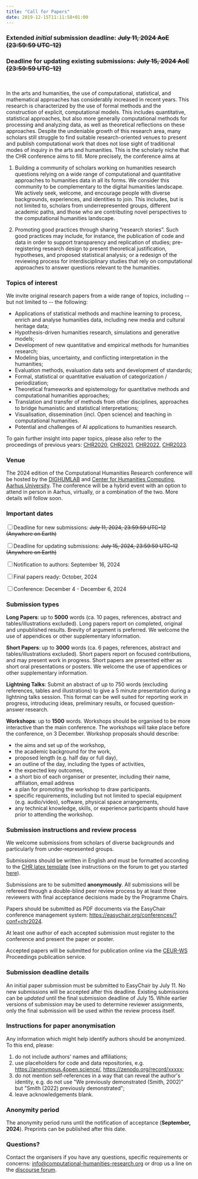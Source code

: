 ```yaml
---
title: "Call for Papers"
date: 2019-12-15T11:11:58+01:00
---
```


<h3 class="center"><b><span style="text-align:center;">Extended <i>initial</i> submission 
deadline: <s>July 11, 2024 AoE (23:59:59 UTC-12)</s></b></h3>
<h3 class="center"><b><span style="text-align:center;">Deadline for updating existing submissions: 
<s>July 15, 2024 AoE (23:59:59 UTC-12)</s></b></h3></br>

In the arts and humanities, the use of computational, statistical, and 
mathematical approaches has considerably increased in recent years. This 
research is characterized by the use of formal methods and the construction 
of explicit, computational models. This includes quantitative, statistical 
approaches, but also more generally computational methods for processing 
and analyzing data, as well as theoretical reflections on these 
approaches. Despite the undeniable growth of this research area, 
many scholars still struggle to find suitable research-oriented venues to 
present and publish computational work that does not lose sight of 
traditional modes of inquiry in the arts and humanities. This is the 
scholarly niche that the CHR conference aims to fill. More precisely, the 
conference aims at


1. Building a community of scholars working on humanities research questions
   relying on a wide range of computational and quantitative approaches to
   humanities data in all its forms. We consider this community to be
   complementary to the digital humanities landscape. We actively seek, 
   welcome, and encourage people with diverse backgrounds, experiences, and 
   identities to join. This includes, but is not limited to, scholars from underrepresented groups, different academic paths, and those who are contributing novel perspectives to the computational humanities landscape.


2. Promoting good practices through sharing “research stories”. Such good
   practices may include, for instance, the publication of code and data in
   order to support transparency and replication of studies; pre-registering
   research design to present theoretical justification, hypotheses, and
   proposed statistical analysis; or a redesign of the reviewing process for
   interdisciplinary studies that rely on computational approaches to answer
   questions relevant to the humanities.


### Topics of interest

We invite original research papers from a wide range of topics, including -- but
not limited to -- the following:

- Applications of statistical methods and machine learning to process, enrich and analyse humanities data, including new media and cultural heritage data; 
- Hypothesis-driven humanities research, simulations and generative models;
- Development of new quantitative and empirical methods for humanities research;
- Modeling bias, uncertainty, and conflicting interpretation in the humanities;
- Evaluation methods, evaluation data sets and development of standards;
- Formal, statistical or quantitative  evaluation of categorization / periodization;
- Theoretical frameworks and epistemology for quantitative methods and computational humanities approaches;
- Translation and transfer of methods from other disciplines, approaches to bridge humanistic and statistical interpretations;
- Visualisation, dissemination (incl. Open science) and teaching in computational humanities.
- Potential and challenges of AI applications to humanities research.

To gain further insight into paper topics, please also refer to the proceedings of previous years: [CHR2020](http://ceur-ws.org/Vol-2723/),
[CHR2021](http://ceur-ws.org/Vol-2989/), [CHR2022](https://ceur-ws.org/Vol-3290/), [CHR2023](https://ceur-ws.org/Vol-3558/).

### Venue

The 2024 edition of the Computational Humanities Research conference will be hosted by the [DIGHUMLAB](https://dighumlab.org/) and 
[Center for Humanities Computing, Aarhus University](https://chc.au.dk/). 
The conference will be a hybrid event with an option to attend in person in Aarhus, virtually, or a combination 
of the two. More details will follow soon.

### Important dates

<input class="filled-in" type="checkbox"><span>Deadline for new submissions: <s>July 11, 2024, 23:59:59 UTC-12 (Anywhere on Earth)</s></span>

<input class="filled-in" type="checkbox"><span>Deadline for updating submissions: <s>July 15, 2024, 23:59:59 UTC-12 (Anywhere on Earth)</s></span>

<input class="filled-in" type="checkbox"><span>Notification to authors: September 16, 2024</span>

<input class="filled-in" type="checkbox"><span>Final papers ready: October, 2024</span>

<input class="filled-in" type="checkbox"><span>Conference: December 4 - December 6, 2024 </span>

### Submission types

**Long Papers**: up to **5000** words (ca. 10 pages, references, abstract and
   tables/illustrations excluded). Long papers report on completed, original and
   unpublished results. Brevity of argument is preferred. We welcome the use of
   appendices or other supplementary information.

**Short Papers**: up to **3000** words (ca. 6 pages, references, abstract and
   tables/illustrations excluded). Short papers report on focused
   contributions, and may present work in progress. Short papers are presented
   either as short oral presentations or posters. We welcome the use of
   appendices or other supplementary information.

**Lightning Talks**: Submit an abstract of up to 750 words (excluding references, 
   tables and illustrations) to give a 5 minute presentation 
   during a lightning talks session. This format can be well suited for reporting 
   work in progress, introducing ideas, preliminary results, or focused 
   question-answer research.
   
**Workshops**: up to **1500** words. Workshops should be organised to be more 
interactive than the main conference. The workshops will take place before the
conference, on 3 December. Workshop proposals should describe:
- the aims and set up of the workshop,
- the academic background for the work,
- proposed length (e.g. half day or full day),
- an outline of the day, including the types of activities,
- the expected key outcomes,
- a short bio of each organiser or presenter, including their name, affiliation, email address
- a plan for promoting the workshop to draw participants.
- specific requirements, including but not limited to special equipment (e.g. audio/video), software, physical space arrangements,
- any technical knowledge, skills, or experience participants should have prior to attending the workshop.

### Submission instructions and review process

We welcome submissions from scholars of diverse backgrounds and particularly from under-represented groups.

Submissions should be written in English and must be formatted according to the
[CHR latex
template](https://github.com/cohure/CHR2024-website/raw/main/data/chr2024_latex_template.zip)
(see instructions on the forum to get you started
[here](https://discourse.computational-humanities-research.org/t/chr-latex-instructions/230)).

Submissions are to be submitted **anonymously**. All submissions will be refereed through
a double-blind peer review process by at least three reviewers with final
acceptance decisions made by the Programme Chairs.

Papers should be submitted as PDF documents via the EasyChair
conference management system: https://easychair.org/conferences/?conf=chr2024.

At least one author of each accepted submission must register to the conference and
present the paper or poster.

Accepted papers will be submitted for publication online via the [CEUR-WS](http://ceur-ws.org/) 
Proceedings publication service. 

### Submission deadline details
An initial paper submission must be submitted to EasyChair by July 11.
No new submissions will be accepted after this deadline.
Existing submissions can be _updated_ until the final submission deadline of July 15.
While earlier versions of submission may be used to determine reviewer assignments,
only the final submission will be used within the review process itself.

### Instructions for paper anonymisation 

Any information which might help identify authors should be anonymized. To this
end, please:

1. do not include authors' names and affiliations;
2. use placeholders for code and data repositories, e.g.
   https://anonymous.4open.science/, https://zenodo.org/record/xxxxx;
3. do not mention self-references in a way that can reveal the author's
   identity, e.g. do not use "We previously demonstrated (Smith, 2002)" but
   "Smith (2022) previously demonstrated";
4. leave acknowledgements blank.

### Anonymity period

The anonymity period runs until the notification of acceptance (**September,
2024**). Preprints can be published after this date.

### Questions?

Contact the organisers if you have any questions, specific requirements or concerns:
[info@computational-humanities-research.org](mailto:info@computational-humanities-research.org)
or drop us a line on the [discourse
forum](https://discourse.computational-humanities-research.org).

